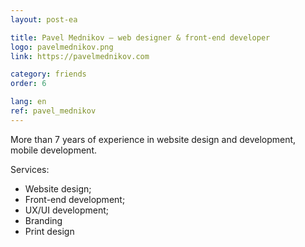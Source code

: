 ```yaml
---
layout: post-ea

title: Pavel Mednikov — web designer & front-end developer
logo: pavelmednikov.png
link: https://pavelmednikov.com

category: friends
order: 6

lang: en
ref: pavel_mednikov
---
```


More than 7 years of experience in website design and development, mobile development.

Services: 
  - Website design;
  - Front-end development;
  - UX/UI development;
  - Branding
  - Print design
